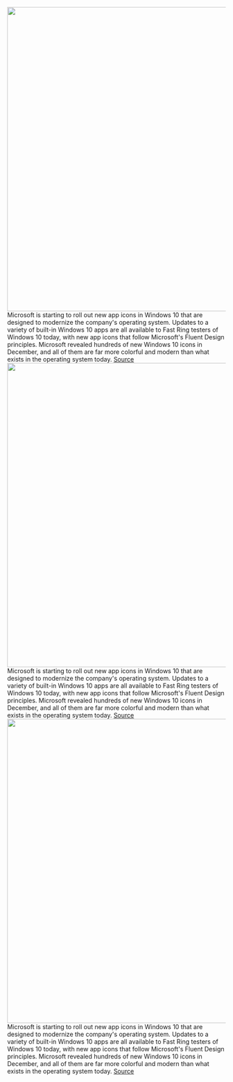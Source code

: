 <img src='https://cdn.vox-cdn.com/thumbor/8dz4wjixUI5ngyPqoTr6_Y-zz34=/0x0:2166x1427/1200x800/filters:focal(910x541:1256x887)/cdn.vox-cdn.com/uploads/chorus_image/image/66341688/windows10newicons.0.png' width='700px' /><br/>
Microsoft is starting to roll out new app icons in Windows 10 that are designed to modernize the company's operating system. Updates to a variety of built-in Windows 10 apps are all available to Fast Ring testers of Windows 10 today, with new app icons that follow Microsoft's Fluent Design principles. Microsoft revealed hundreds of new Windows 10 icons in December, and all of them are far more colorful and modern than what exists in the operating system today.
<a href='https://www.theverge.com/2020/2/20/21145157/microsoft-windows-10-new-icons-modern-release-update-apps'> Source <a/><img src='https://cdn.vox-cdn.com/thumbor/8dz4wjixUI5ngyPqoTr6_Y-zz34=/0x0:2166x1427/1200x800/filters:focal(910x541:1256x887)/cdn.vox-cdn.com/uploads/chorus_image/image/66341688/windows10newicons.0.png' width='700px' /><br/>
Microsoft is starting to roll out new app icons in Windows 10 that are designed to modernize the company's operating system. Updates to a variety of built-in Windows 10 apps are all available to Fast Ring testers of Windows 10 today, with new app icons that follow Microsoft's Fluent Design principles. Microsoft revealed hundreds of new Windows 10 icons in December, and all of them are far more colorful and modern than what exists in the operating system today.
<a href='https://www.theverge.com/2020/2/20/21145157/microsoft-windows-10-new-icons-modern-release-update-apps'> Source <a/><img src='https://cdn.vox-cdn.com/thumbor/8dz4wjixUI5ngyPqoTr6_Y-zz34=/0x0:2166x1427/1200x800/filters:focal(910x541:1256x887)/cdn.vox-cdn.com/uploads/chorus_image/image/66341688/windows10newicons.0.png' width='700px' /><br/>
Microsoft is starting to roll out new app icons in Windows 10 that are designed to modernize the company's operating system. Updates to a variety of built-in Windows 10 apps are all available to Fast Ring testers of Windows 10 today, with new app icons that follow Microsoft's Fluent Design principles. Microsoft revealed hundreds of new Windows 10 icons in December, and all of them are far more colorful and modern than what exists in the operating system today.
<a href='https://www.theverge.com/2020/2/20/21145157/microsoft-windows-10-new-icons-modern-release-update-apps'> Source <a/>